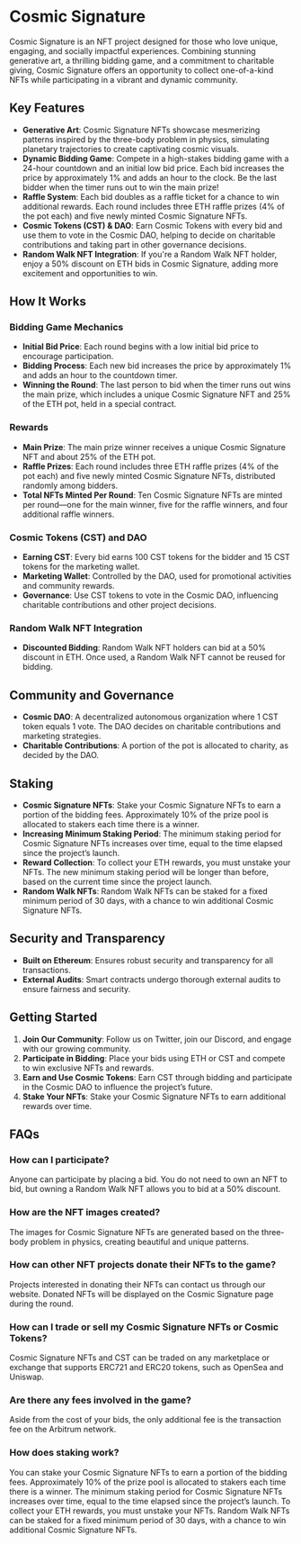 # Cosmic Signature

Cosmic Signature is an NFT project designed for those who love unique, engaging, and socially impactful experiences. Combining stunning generative art, a thrilling bidding game, and a commitment to charitable giving, Cosmic Signature offers an opportunity to collect one-of-a-kind NFTs while participating in a vibrant and dynamic community.

## Key Features

- **Generative Art**: Cosmic Signature NFTs showcase mesmerizing patterns inspired by the three-body problem in physics, simulating planetary trajectories to create captivating cosmic visuals.
- **Dynamic Bidding Game**: Compete in a high-stakes bidding game with a 24-hour countdown and an initial low bid price. Each bid increases the price by approximately 1% and adds an hour to the clock. Be the last bidder when the timer runs out to win the main prize!
- **Raffle System**: Each bid doubles as a raffle ticket for a chance to win additional rewards. Each round includes three ETH raffle prizes (4% of the pot each) and five newly minted Cosmic Signature NFTs.
- **Cosmic Tokens (CST) & DAO**: Earn Cosmic Tokens with every bid and use them to vote in the Cosmic DAO, helping to decide on charitable contributions and taking part in other governance decisions.
- **Random Walk NFT Integration**: If you're a Random Walk NFT holder, enjoy a 50% discount on ETH bids in Cosmic Signature, adding more excitement and opportunities to win.

## How It Works

### Bidding Game Mechanics
- **Initial Bid Price**: Each round begins with a low initial bid price to encourage participation.
- **Bidding Process**: Each new bid increases the price by approximately 1% and adds an hour to the countdown timer.
- **Winning the Round**: The last person to bid when the timer runs out wins the main prize, which includes a unique Cosmic Signature NFT and 25% of the ETH pot, held in a special contract.

### Rewards
- **Main Prize**: The main prize winner receives a unique Cosmic Signature NFT and about 25% of the ETH pot.
- **Raffle Prizes**: Each round includes three ETH raffle prizes (4% of the pot each) and five newly minted Cosmic Signature NFTs, distributed randomly among bidders.
- **Total NFTs Minted Per Round**: Ten Cosmic Signature NFTs are minted per round—one for the main winner, five for the raffle winners, and four additional raffle winners.

### Cosmic Tokens (CST) and DAO
- **Earning CST**: Every bid earns 100 CST tokens for the bidder and 15 CST tokens for the marketing wallet.
- **Marketing Wallet**: Controlled by the DAO, used for promotional activities and community rewards.
- **Governance**: Use CST tokens to vote in the Cosmic DAO, influencing charitable contributions and other project decisions.

### Random Walk NFT Integration
- **Discounted Bidding**: Random Walk NFT holders can bid at a 50% discount in ETH. Once used, a Random Walk NFT cannot be reused for bidding.

## Community and Governance
- **Cosmic DAO**: A decentralized autonomous organization where 1 CST token equals 1 vote. The DAO decides on charitable contributions and marketing strategies.
- **Charitable Contributions**: A portion of the pot is allocated to charity, as decided by the DAO.

## Staking
- **Cosmic Signature NFTs**: Stake your Cosmic Signature NFTs to earn a portion of the bidding fees. Approximately 10% of the prize pool is allocated to stakers each time there is a winner.
- **Increasing Minimum Staking Period**: The minimum staking period for Cosmic Signature NFTs increases over time, equal to the time elapsed since the project’s launch.
- **Reward Collection**: To collect your ETH rewards, you must unstake your NFTs. The new minimum staking period will be longer than before, based on the current time since the project launch.
- **Random Walk NFTs**: Random Walk NFTs can be staked for a fixed minimum period of 30 days, with a chance to win additional Cosmic Signature NFTs.

## Security and Transparency
- **Built on Ethereum**: Ensures robust security and transparency for all transactions.
- **External Audits**: Smart contracts undergo thorough external audits to ensure fairness and security.

## Getting Started
1. **Join Our Community**: Follow us on Twitter, join our Discord, and engage with our growing community.
2. **Participate in Bidding**: Place your bids using ETH or CST and compete to win exclusive NFTs and rewards.
3. **Earn and Use Cosmic Tokens**: Earn CST through bidding and participate in the Cosmic DAO to influence the project’s future.
4. **Stake Your NFTs**: Stake your Cosmic Signature NFTs to earn additional rewards over time.

## FAQs

### How can I participate?
Anyone can participate by placing a bid. You do not need to own an NFT to bid, but owning a Random Walk NFT allows you to bid at a 50% discount.

### How are the NFT images created?
The images for Cosmic Signature NFTs are generated based on the three-body problem in physics, creating beautiful and unique patterns.

### How can other NFT projects donate their NFTs to the game?
Projects interested in donating their NFTs can contact us through our website. Donated NFTs will be displayed on the Cosmic Signature page during the round.

### How can I trade or sell my Cosmic Signature NFTs or Cosmic Tokens?
Cosmic Signature NFTs and CST can be traded on any marketplace or exchange that supports ERC721 and ERC20 tokens, such as OpenSea and Uniswap.

### Are there any fees involved in the game?
Aside from the cost of your bids, the only additional fee is the transaction fee on the Arbitrum network.

### How does staking work?
You can stake your Cosmic Signature NFTs to earn a portion of the bidding fees. Approximately 10% of the prize pool is allocated to stakers each time there is a winner. The minimum staking period for Cosmic Signature NFTs increases over time, equal to the time elapsed since the project’s launch. To collect your ETH rewards, you must unstake your NFTs. Random Walk NFTs can be staked for a fixed minimum period of 30 days, with a chance to win additional Cosmic Signature NFTs.
